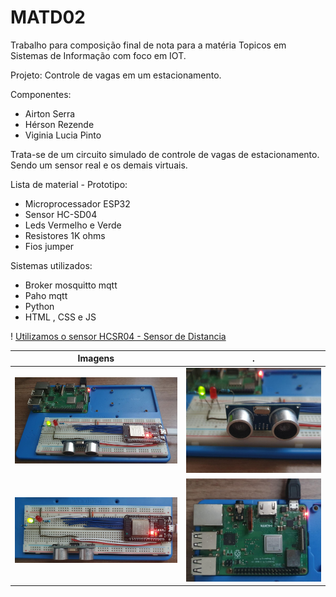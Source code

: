 # MATD02

Trabalho para composição final de nota para a matéria Topicos em Sistemas de Informação
com foco em IOT.

Projeto: Controle de vagas em um estacionamento.

Componentes:
* Airton Serra
* Hérson Rezende
* Viginia Lucia Pinto

Trata-se de um circuito simulado de controle de vagas de estacionamento.
Sendo um sensor real e os demais virtuais.

Lista de material  - Prototipo:
* Microprocessador ESP32
* Sensor HC-SD04
* Leds Vermelho e Verde
* Resistores 1K ohms
* Fios jumper

Sistemas utilizados:
* Broker mosquitto mqtt 
* Paho mqtt 
* Python
* HTML , CSS e JS


! [Utilizamos o sensor HCSR04 - Sensor de Distancia](https://i1.wp.com/randomnerdtutorials.com/wp-content/uploads/2021/06/how-ultrasonic-sensor-works-01.png?w=750&quality=100&strip=all&ssl=1)

Imagens   | .
--------- | ------
![Circuito](midia/circuit.jpeg) |![Sensor](midia/sensor.jpeg)
![Processador](midia/processor.jpeg) |![RPBy3 - Server](midia/rpby3.jpeg)